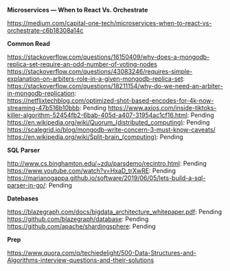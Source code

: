 **Microservices — When to React Vs. Orchestrate** 

https://medium.com/capital-one-tech/microservices-when-to-react-vs-orchestrate-c6b18308a14c

**Common Read**  

https://stackoverflow.com/questions/16150409/why-does-a-mongodb-replica-set-require-an-odd-number-of-voting-nodes
https://stackoverflow.com/questions/43083246/requires-simple-explanation-on-arbiters-role-in-a-given-mongodb-replica-set:  
https://stackoverflow.com/questions/18211154/why-do-we-need-an-arbiter-in-mongodb-replication:  
https://netflixtechblog.com/optimized-shot-based-encodes-for-4k-now-streaming-47b516b10bbb: Pending 
https://www.axios.com/inside-tiktoks-killer-algorithm-52454fb2-6bab-405d-a407-31954ac1cf16.html: Pending 
https://en.wikipedia.org/wiki/Quorum_(distributed_computing): Pending  
https://scalegrid.io/blog/mongodb-write-concern-3-must-know-caveats/  
https://en.wikipedia.org/wiki/Split-brain_(computing): Pending  


**SQL Parser**  

http://www.cs.binghamton.edu/~zdu/parsdemo/recintro.html: Pending  
https://www.youtube.com/watch?v=HxaD_trXwRE: Pending  
https://marianogappa.github.io/software/2019/06/05/lets-build-a-sql-parser-in-go/: Pending  

**Datebases**  

https://blazegraph.com/docs/bigdata_architecture_whitepaper.pdf: Pending  
https://github.com/blazegraph/database: Pending  
https://github.com/apache/shardingsphere: Pending  

**Prep**  

https://www.quora.com/q/techiedelight/500-Data-Structures-and-Algorithms-interview-questions-and-their-solutions
